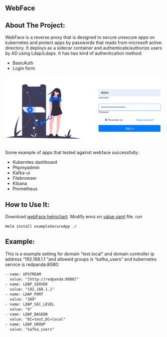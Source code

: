 ## WebFace

## About The Project:

WebFace is a reverse proxy that is designed to secure unsecure apps on kubernetes and protect apps by passwords that reads from microsoft active directory. It deploys as a sidecar container and authenticate/authorize users by AD using Ldap/Ldaps.
It has two kind of authentication method:

-   BasicAuth
-   Login form

![Screenshot](screenshot.png)

Some example of apps that tested against webface successfully:

-   Kuberntes dashboard
-   Phpmyadmin
-   Kafka-ui
-   Filebrowser
-   Kibana
-   Prometheus

    

## How to Use It:

Download [webFace helmchart](https://github.com/Abbas-gheydi/webface/tree/main/deploy).
Modify envs on [value.yaml](https://github.com/Abbas-gheydi/webface/blob/main/deploy/helm/values.yaml) file.
run
```
Helm install exampleSecureApp ./
```  
## Example:

This is a example setting for domain “test.local” and domain controller ip address “192.168.1.1 “and allowed groups is “kafka_users” and kubernetes service is redpanda:8080:

```
- name: UPSTREAM
  value: "[http://redpanda:8080]"
- name: LDAP_SERVER
  value: "192.168.1.1"
- name: LDAP_PORT
  value: "389"
- name: LDAP_SEC_LEVEL
  value: "4"
- name: LDAP_BASEDN
  value: "DC=test,DC=local"
- name: LDAP_GROUP
  value: "kafka_users"
```


